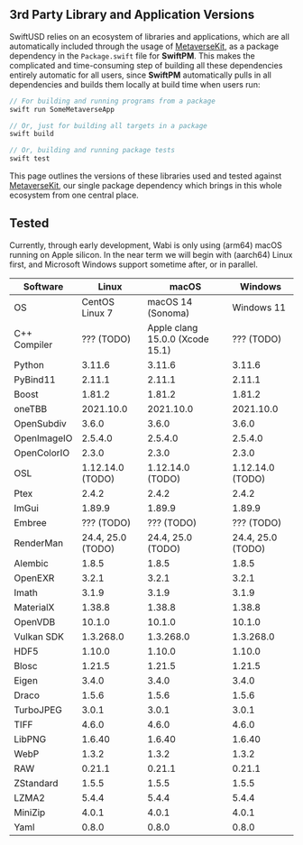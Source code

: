 3rd Party Library and Application Versions
------------------------------------------

SwiftUSD relies on an ecosystem of libraries and applications, which are all automatically included through the usage of
[MetaverseKit](https://github.com/wabiverse/MetaverseKit), as a package dependency in the `Package.swift` file for **SwiftPM**.
This makes the complicated and time-consuming step of building all these dependencies entirely automatic for all users, since
**SwiftPM** automatically pulls in all dependencies and builds them locally at build time when users run:

```swift
// For building and running programs from a package
swift run SomeMetaverseApp

// Or, just for building all targets in a package
swift build

// Or, building and running package tests
swift test
```

This page outlines the versions of these libraries used and tested against
[MetaverseKit](https://github.com/wabiverse/MetaverseKit), our single package
dependency which brings in this whole ecosystem from one central place.

## Tested

Currently, through early development, Wabi is only using (arm64) macOS running on Apple silicon.
In the near term we will begin with (aarch64) Linux first, and Microsoft Windows support sometime after,
or in parallel.

| Software      | Linux                | macOS                           | Windows                        |
| ------------- | -------------------- | ----------------------------    | ------------------------------ |
| OS            | CentOS Linux 7       | macOS 14 (Sonoma)               | Windows 11                     |
| C++ Compiler  | ??? (TODO)           | Apple clang 15.0.0 (Xcode 15.1) | ??? (TODO)                     |
| Python        | 3.11.6               | 3.11.6                          | 3.11.6                         |
| PyBind11      | 2.11.1               | 2.11.1                          | 2.11.1                         |
| Boost         | 1.81.2               | 1.81.2                          | 1.81.2                         |
| oneTBB        | 2021.10.0            | 2021.10.0                       | 2021.10.0                      |
| OpenSubdiv    | 3.6.0                | 3.6.0                           | 3.6.0                          |
| OpenImageIO   | 2.5.4.0              | 2.5.4.0                         | 2.5.4.0                        |
| OpenColorIO   | 2.3.0                | 2.3.0                           | 2.3.0                          |
| OSL           | 1.12.14.0 (TODO)     | 1.12.14.0 (TODO)                | 1.12.14.0 (TODO)               |
| Ptex          | 2.4.2                | 2.4.2                           | 2.4.2                          |
| ImGui         | 1.89.9               | 1.89.9                          | 1.89.9                         |
| Embree        | ??? (TODO)           | ??? (TODO)                      | ??? (TODO)                     |
| RenderMan     | 24.4, 25.0 (TODO)    | 24.4, 25.0 (TODO)               | 24.4, 25.0 (TODO)              |
| Alembic       | 1.8.5                | 1.8.5                           | 1.8.5                          |
| OpenEXR       | 3.2.1                | 3.2.1                           | 3.2.1                          |
| Imath         | 3.1.9                | 3.1.9                           | 3.1.9                          |
| MaterialX     | 1.38.8               | 1.38.8                          | 1.38.8                         |
| OpenVDB       | 10.1.0               | 10.1.0                          | 10.1.0                         |
| Vulkan SDK    | 1.3.268.0            | 1.3.268.0                       | 1.3.268.0                      |
| HDF5          | 1.10.0               | 1.10.0                          | 1.10.0                         |
| Blosc         | 1.21.5               | 1.21.5                          | 1.21.5                         |
| Eigen         | 3.4.0                | 3.4.0                           | 3.4.0                          |
| Draco         | 1.5.6                | 1.5.6                           | 1.5.6                          |
| TurboJPEG     | 3.0.1                | 3.0.1                           | 3.0.1                          |
| TIFF          | 4.6.0                | 4.6.0                           | 4.6.0                          |
| LibPNG        | 1.6.40               | 1.6.40                          | 1.6.40                         |
| WebP          | 1.3.2                | 1.3.2                           | 1.3.2                          |
| RAW           | 0.21.1               | 0.21.1                          | 0.21.1                         |
| ZStandard     | 1.5.5                | 1.5.5                           | 1.5.5                          |
| LZMA2         | 5.4.4                | 5.4.4                           | 5.4.4                          |
| MiniZip       | 4.0.1                | 4.0.1                           | 4.0.1                          |
| Yaml          | 0.8.0                | 0.8.0                           | 0.8.0                          |
